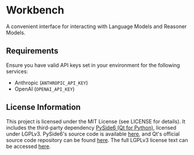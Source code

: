 # Workbench
A convenient interface for interacting with Language Models and Reasoner Models.

## Requirements
Ensure you have valid API keys set in your environment for the following services:
- Anthropic (`ANTHROPIC_API_KEY`)
- OpenAI (`OPENAI_API_KEY`)

## License Information
This project is licensed under the MIT License (see LICENSE for details).
It includes the third-party dependency [PySide6 (Qt for Python)](https://github.com/pyside/pyside-setup), licensed under LGPLv3. PySide6's source code is available [here](https://github.com/pyside/pyside-setup), and Qt's official source code repository can be found [here](https://code.qt.io/). The full LGPLv3 license text can be accessed [here](https://www.gnu.org/licenses/lgpl-3.0.html).
